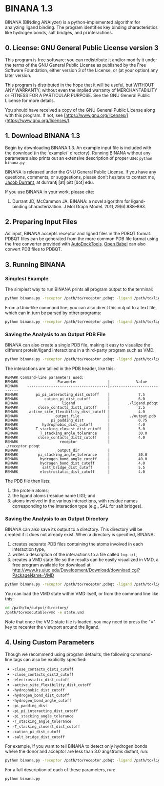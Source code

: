 # BINANA 1.3

BINANA (BINding ANAlyzer) is a python-implemented algorithm for analyzing
ligand binding. The program identifies key binding characteristics like
hydrogen bonds, salt bridges, and pi interactions.

## 0. License: GNU General Public License version 3

This program is free software: you can redistribute it and/or modify it under
the terms of the GNU General Public License as published by the Free Software
Foundation, either version 3 of the License, or (at your option) any later
version.

This program is distributed in the hope that it will be useful, but WITHOUT
ANY WARRANTY; without even the implied warranty of MERCHANTABILITY or FITNESS
FOR A PARTICULAR PURPOSE.  See the GNU General Public License for more
details.

You should have received a copy of the GNU General Public License along with
this program. If not, see
[https://www.gnu.org/licenses/](https://www.gnu.org/licenses/).

## 1. Download BINANA 1.3

Begin by downloading BINANA 1.3. An example input file is included with the
download (in the 'example/' directory). Running BINANA without any parameters
also prints out an extensive description of proper use: `python binana.py`

BINANA is released under the GNU General Public License. If you have any
questions, comments, or suggestions, please don't hesitate to contact me,
[Jacob Durrant](http://durrantlab.com), at durrantj [at] pitt [dot] edu.

If you use BINANA in your work, please cite:

1. Durrant JD, McCammon JA. BINANA: a novel algorithm for ligand-binding
   characterization. J Mol Graph Model. 2011;29(6):888–893.

## 2. Preparing Input Files

As input, BINANA accepts receptor and ligand files in the PDBQT format. PDBQT
files can be generated from the more common PDB file format using the free
converter provided with
[AutoDockTools](http://mgltools.scripps.edu/downloads). [Open
Babel](http://openbabel.org/wiki/Main_Page) can also convert PDB files to
PDBQT.

## 3. Running BINANA

### Simplest Example

The simplest way to run BINANA prints all program output to the terminal:

```bash
python binana.py -receptor /path/to/receptor.pdbqt -ligand /path/to/ligand.pdbqt
```

From a Unix-like command line, you can also direct this output to a text file,
which can in turn be parsed by other programs:

```bash
python binana.py -receptor /path/to/receptor.pdbqt -ligand /path/to/ligand.pdbqt > output.txt
```

### Saving the Analysis to an Output PDB File

BINANA can also create a single PDB file, making it easy to visualize the
different protein/ligand interactions in a third-party program such as VMD.

```bash
python binana.py -receptor /path/to/receptor.pdbqt -ligand /path/to/ligand.pdbqt -output_file /path/to/output.pdb
```

The interactions are tallied in the PDB header, like this:

```text
REMARK Command-line parameters used:
REMARK                  Parameter              |            Value
REMARK    -------------------------------------|----------------------------
REMARK        pi_pi_interacting_dist_cutoff    |             7.5
REMARK            cation_pi_dist_cutoff        |             6.0
REMARK                    ligand               |        ./ligand.pdbqt
REMARK         close_contacts_dist1_cutoff     |             2.5
REMARK     active_site_flexibility_dist_cutoff |             4.0
REMARK                 output_file             |         ./output.pdb
REMARK               pi_padding_dist           |             0.75
REMARK           hydrophobic_dist_cutoff       |             4.0
REMARK        T_stacking_closest_dist_cutoff   |             5.0
REMARK          T_stacking_angle_tolerance     |             30.0
REMARK         close_contacts_dist2_cutoff     |             4.0
REMARK                   receptor              |       ./receptor.pdbqt
REMARK                  output_dir             |
REMARK         pi_stacking_angle_tolerance     |             30.0
REMARK          hydrogen_bond_angle_cutoff     |             40.0
REMARK          hydrogen_bond_dist_cutoff      |             4.0
REMARK           salt_bridge_dist_cutoff       |             5.5
REMARK          electrostatic_dist_cutoff      |             4.0
```

The PDB file then lists:

1. the protein atoms;
2. the ligand atoms (residue name LIG); and
3. atoms involved in the various interactions, with residue names
   corresponding to the interaction type (e.g., SAL for salt bridges).

### Saving the Analysis to an Output Directory

BINANA can also save its output to a directory. This directory will be created
if it does not already exist. When a directory is specified, BINANA:

1. creates separate PDB files containing the atoms involved in each
   interaction type,
2. writes a description of the interactions to a file called `log.txt`,
3. creates a VMD state file so the results can be easily visualized in VMD, a
   free program available for download at
   http://www.ks.uiuc.edu/Development/Download/download.cgi?PackageName=VMD

```bash
python binana.py -receptor /path/to/receptor.pdbqt -ligand /path/to/ligand.pdbqt -output_dir /path/to/output/directory/
```

You can load the VMD state within VMD itself, or from the command line like
this:

```bash
cd /path/to/output/directory/
/path/to/executable/vmd -e state.vmd
```

Note that once the VMD state file is loaded, you may need to press the "=" key
to recenter the viewport around the ligand.

## 4. Using Custom Parameters

Though we recommend using program defaults, the following command-line tags
can also be explicitly specified:

- `-close_contacts_dist1_cutoff`
- `-close_contacts_dist2_cutoff`
- `-electrostatic_dist_cutoff`
- `-active_site_flexibility_dist_cutoff`
- `-hydrophobic_dist_cutoff`
- `-hydrogen_bond_dist_cutoff`
- `-hydrogen_bond_angle_cutoff`
- `-pi_padding_dist`
- `-pi_pi_interacting_dist_cutoff`
- `-pi_stacking_angle_tolerance`
- `-T_stacking_angle_tolerance`
- `-T_stacking_closest_dist_cutoff`
- `-cation_pi_dist_cutoff`
- `-salt_bridge_dist_cutoff`

For example, if you want to tell BINANA to detect only hydrogen bonds where
the donor and acceptor are less than 3.0 angstroms distant, run:

```bash
python binana.py -receptor /path/to/receptor.pdbqt -ligand /path/to/ligand.pdbqt -hydrogen_bond_dist_cutoff 3.0
```

For a full description of each of these parameters, run:

```bash
python binana.py
```
